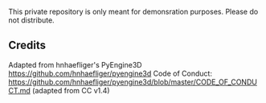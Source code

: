 
This private repository is only meant for demonsration purposes. Please do not distribute.

## Credits
Adapted from hnhaefliger's PyEngine3D
https://github.com/hnhaefliger/pyengine3d
    Code of Conduct: https://github.com/hnhaefliger/pyengine3d/blob/master/CODE_OF_CONDUCT.md
    (adapted from CC v1.4)
